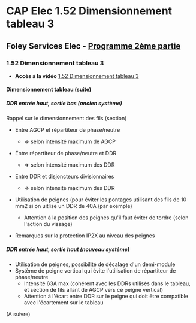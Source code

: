 # CAP Elec 1.52 Dimensionnement tableau 3
## Foley Services Elec - [Programme 2ème partie](../2eme_partie/README.md)

### 1.52 Dimensionnement tableau 3

- **Accès à la vidéo** [1.52 Dimensionnement tableau 3](https://youtu.be/KU_7UYiddlM)

#### Dimensionnement tableau (suite)

##### DDR entrée haut, sortie bas (ancien système)

Rappel sur le dimensionnement des fils (section)

- Entre AGCP et répartiteur de phase/neutre
  - => selon intensité maximum de AGCP
- Entre répartiteur de phase/neutre et DDR
  - => selon intensité maximum des DDR
- Entre DDR et disjoncteurs divisionnaires
  - => selon intensité maximum des DDR


- Utilisation de peignes (pour éviter les pontages utilisant des fils de 10 mm2 si on uitlise un DDR de 40A  (par exemple)
  - Attention à la position des peignes qu'il faut éviter de tordre (selon l'action du vissage)

- Remarques sur la protection IP2X au niveau des peignes

##### DDR entrée haut, sortie haut (nouveau système)

- Utilisation de peignes, possibilité de décalage d'un demi-module
- Système de peigne vertical qui évite l'utilisation de répartiteur de phase/neutre
  - Intensité 63A max (cohérent avec les DDRs utilisés dans le tableau, et section de fils allant de AGCP vers ce peigne vertical)
  - Attention à l'écart entre DDR sur le peigne qui doit être compatible avec l'écartement sur le tableau

(A suivre)